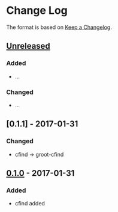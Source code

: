 # Change Log

The format is based on [Keep a Changelog](http://keepachangelog.com/).

## [Unreleased]
### Added
- ...

### Changed
- ...

## [0.1.1] - 2017-01-31
### Changed
- cfind -> groot-cfind

## [0.1.0] - 2017-01-31
### Added
- cfind added

[Unreleased]: https://github.com/stonier/groot_tools/compare/0.1.1...HEAD
[0.1.0]: https://github.com/stonier/groot_tools/compare/0.1.0...0.1.1
[0.1.0]: https://github.com/stonier/groot_tools/compare/97851767bb617e1ab5e3a1fbf379242c75b0d0e2...0.1.0
